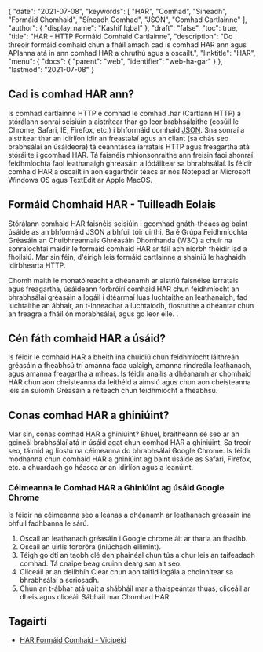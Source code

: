 {
  "date": "2021-07-08",
  "keywords": [
"HAR",
"Comhad",
"Síneadh",
"Formáid Chomhaid",
"Síneadh Comhad",
"JSON",
"Comhad Cartlainne"
],
  "author": {
    "display_name": "Kashif Iqbal"
},
  "draft": "false",
  "toc": true,
  "title": "HAR - HTTP Formáid Comhaid Cartlainne",
  "description": "Do threoir formáid comhaid chun a fháil amach cad is comhad HAR ann agus APIanna atá in ann comhad HAR a chruthú agus a oscailt.",
  "linktitle": "HAR",
  "menu": {
    "docs": {
      "parent": "web",
      "identifier": "web-ha-gar"
}
},
  "lastmod": "2021-07-08"
}

## Cad is comhad HAR ann?

Is comhad cartlainne HTTP é comhad le comhad .har (Cartlann HTTP) a stórálann sonraí seisiúin a aistrítear thar go leor brabhsálaithe (cosúil le Chrome, Safari, IE, Firefox, etc.) i bhformáid comhaid [JSON](/web/json/). Sna sonraí a aistrítear thar an idirlíon idir an freastalaí agus an cliant (sa chás seo brabhsálaí an úsáideora) tá ceanntásca iarratais HTTP agus freagartha atá stóráilte i gcomhad HAR. Tá faisnéis mhionsonraithe ann freisin faoi shonraí feidhmíochta faoi leathanaigh ghréasáin a lódáiltear sa bhrabhsálaí. Is féidir comhaid HAR a oscailt in aon eagarthóir téacs ar nós Notepad ar Microsoft Windows OS agus TextEdit ar Apple MacOS.

## Formáid Chomhaid HAR - Tuilleadh Eolais

Stórálann comhaid HAR faisnéis seisiúin i gcomhad gnáth-théacs ag baint úsáide as an bhformáid JSON a bhfuil tóir uirthi. Ba é Grúpa Feidhmíochta Gréasáin an Chuibhreannais Ghréasáin Dhomhanda (W3C) a chuir na sonraíochtaí maidir le formáid comhaid HAR ar fáil ach níorbh fhéidir iad a fhoilsiú. Mar sin féin, d'éirigh leis formáid cartlainne a shainiú le haghaidh idirbhearta HTTP.

Chomh maith le monatóireacht a dhéanamh ar aistriú faisnéise iarratais agus freagartha, úsáideann forbróirí comhaid HAR chun feidhmíocht an bhrabhsálaí gréasáin a logáil i dtéarmaí luas luchtaithe an leathanaigh, fad luchtaithe an ábhair, an t-inneachar a luchtaíodh, fiosruithe a dhéantar chun an freagra a fháil ón mbrabhsálaí, agus go leor eile. .

## Cén fáth comhaid HAR a úsáid?

Is féidir le comhaid HAR a bheith ina chuidiú chun feidhmíocht láithreán gréasáin a fheabhsú trí amanna fada ualaigh, amanna rindreála leathanach, agus amanna freagartha a mheas. Is féidir anailís a dhéanamh ar chomhaid HAR chun aon cheisteanna dá leithéid a aimsiú agus chun aon cheisteanna leis an suíomh Gréasáin a réiteach chun feidhmíocht a fheabhsú.

## Conas comhad HAR a ghiniúint?

Mar sin, conas comhad HAR a ghiniúint? Bhuel, braitheann sé seo ar an gcineál brabhsálaí atá in úsáid agat chun comhad HAR a ghiniúint. Sa treoir seo, táimid ag liostú na céimeanna do bhrabhsálaí Google Chrome. Is féidir modhanna chun comhaid HAR a ghiniúint ag baint úsáide as Safari, Firefox, etc. a chuardach go héasca ar an idirlíon agus a leanúint.

### Céimeanna le Comhad HAR a Ghiniúint ag úsáid Google Chrome

Is féidir na céimeanna seo a leanas a dhéanamh ar leathanach gréasáin ina bhfuil fadhbanna le sárú.

 1. Oscail an leathanach gréasáin i Google chrome áit ar tharla an fhadhb.
 1. Oscail an uirlis forbróra (iniúchadh eilimint).
 1. Téigh go dtí an taobh clé den phainéal chun tús a chur leis an taifeadadh comhad. Tá cnaipe beag cruinn dearg san alt seo.
 1. Cliceáil ar an deilbhín Clear chun aon taifid logála a choinnítear sa bhrabhsálaí a scriosadh.
 1. Chun an t-ábhar atá uait a shábháil mar a thaispeántar thuas, cliceáil ar dheis agus cliceáil Sábháil mar Chomhad HAR

## Tagairtí

* [HAR Formáid Comhaid - Vicipéid]( https://ga.wikipedia.org/wiki/HAR_(file_format))


